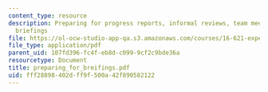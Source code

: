 ```yaml
---
content_type: resource
description: Preparing for progress reports, informal reviews, team meetings or other
  briefings
file: https://ol-ocw-studio-app-qa.s3.amazonaws.com/courses/16-621-experimental-projects-i-spring-2003/fff28898402dff9f500a42f890582122_preparing_for_breifings.pdf
file_type: application/pdf
parent_uid: 107fd396-fc4f-eb8d-c099-9cf2c9bde36a
resourcetype: Document
title: preparing_for_breifings.pdf
uid: fff28898-402d-ff9f-500a-42f890582122
---
```

